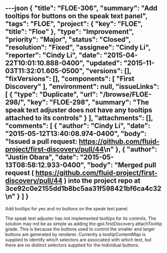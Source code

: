 ---json
{
  "title": "FLOE-306",
  "summary": "Add tooltips for buttons on the speak text panel",
  "tags": "FLOE",
  "project": {
    "key": "FLOE",
    "title": "Floe"
  },
  "type": "Improvement",
  "priority": "Major",
  "status": "Closed",
  "resolution": "Fixed",
  "assignee": "Cindy Li",
  "reporter": "Cindy Li",
  "date": "2015-04-22T10:01:10.888-0400",
  "updated": "2015-11-03T11:32:01.605-0500",
  "versions": [],
  "fixVersions": [],
  "components": [
    "First Discovery"
  ],
  "environment": null,
  "issueLinks": [
    {
      "type": "Duplicate",
      "url": "/browse/FLOE-298/",
      "key": "FLOE-298",
      "summary": "The speak text adjuster does not have any tooltips attached to its controls"
    }
  ],
  "attachments": [],
  "comments": [
    {
      "author": "Cindy Li",
      "date": "2015-05-12T13:40:08.974-0400",
      "body": "Issued a pull request: <https://github.com/fluid-project/first-discovery/pull/44>\n"
    },
    {
      "author": "Justin Obara",
      "date": "2015-05-13T08:58:12.933-0400",
      "body": "Merged pull request ( <https://github.com/fluid-project/first-discovery/pull/44> ) into the project repo at 3ce92c0e2155dd1b8bc5aa31f598421bf6ca4c32\n"
    }
  ]
}
---
Add tooltips for yes and no buttons on the speak text panel.

The speak text adjuster has not implemented tooltips for its controls. The solution may not be as simple as adding the gpii.firstDiscovery.attachTooltip grade. This is because the buttons used to control the smaller and larger buttons are generated by renderer. Currently a tooltipContentMap is supplied to identify which selectors are associated with which text, but there are no distinct selectors supplied for the individual buttons.

        